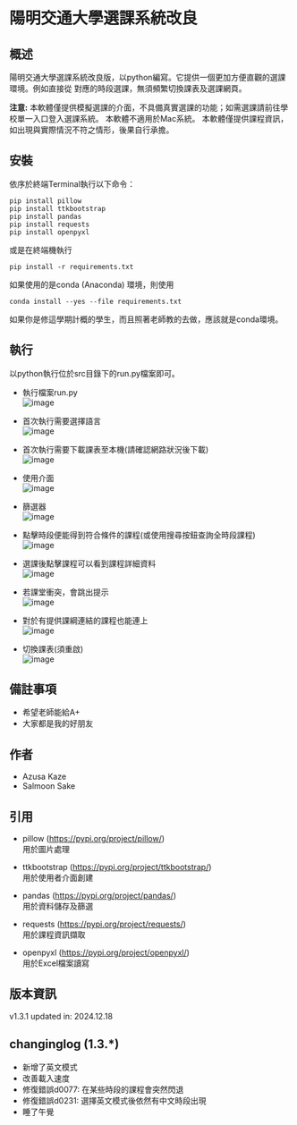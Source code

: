 
# 陽明交通大學選課系統改良

## 概述
陽明交通大學選課系統改良版，以python編寫。它提供一個更加方便直觀的選課環境。例如直接從
對應的時段選課，無須頻繁切換課表及選課網頁。

**注意:**
本軟體僅提供模擬選課的介面，不具備真實選課的功能；如需選課請前往學校單一入口登入選課系統。
本軟體不適用於Mac系統。
本軟體僅提供課程資訊，如出現與實際情況不符之情形，後果自行承擔。

## 安裝
依序於終端Terminal執行以下命令：
```
pip install pillow
pip install ttkbootstrap
pip install pandas
pip install requests
pip install openpyxl
```
或是在終端機執行
```
pip install -r requirements.txt
```

如果使用的是conda (Anaconda) 環境，則使用
```
conda install --yes --file requirements.txt
```
如果你是修這學期計概的學生，而且照著老師教的去做，應該就是conda環境。

## 執行
以python執行位於src目錄下的run.py檔案即可。

- 執行檔案run.py  
![image](https://github.com/SalmoonSake2/Project---Course-Adding-Tool/blob/main/docs/show_case1.png)

- 首次執行需要選擇語言  
![image](https://github.com/SalmoonSake2/Project---Course-Adding-Tool/blob/main/docs/show_case2.png)

- 首次執行需要下載課表至本機(請確認網路狀況後下載)  
![image](https://github.com/SalmoonSake2/Project---Course-Adding-Tool/blob/main/docs/show_case3.png)

- 使用介面  
![image](https://github.com/SalmoonSake2/Project---Course-Adding-Tool/blob/main/docs/show_case4.png)

- 篩選器  
![image](https://github.com/SalmoonSake2/Project---Course-Adding-Tool/blob/main/docs/show_case5.png)

- 點擊時段便能得到符合條件的課程(或使用搜尋按鈕查詢全時段課程)  
![image](https://github.com/SalmoonSake2/Project---Course-Adding-Tool/blob/main/docs/show_case6.png)

- 選課後點擊課程可以看到課程詳細資料  
![image](https://github.com/SalmoonSake2/Project---Course-Adding-Tool/blob/main/docs/show_case7.png)

- 若課堂衝突，會跳出提示  
![image](https://github.com/SalmoonSake2/Project---Course-Adding-Tool/blob/main/docs/show_case8.png)

- 對於有提供課綱連結的課程也能連上  
![image](https://github.com/SalmoonSake2/Project---Course-Adding-Tool/blob/main/docs/show_case9.png)

- 切換課表(須重啟)  
![image](https://github.com/SalmoonSake2/Project---Course-Adding-Tool/blob/main/docs/show_case10.png)

## 備註事項
- 希望老師能給A+
- 大家都是我的好朋友

## 作者
- Azusa Kaze
- Salmoon Sake

## 引用
- pillow (https://pypi.org/project/pillow/)  
  用於圖片處理
  
- ttkbootstrap (https://pypi.org/project/ttkbootstrap/)  
  用於使用者介面創建
  
- pandas (https://pypi.org/project/pandas/)  
  用於資料儲存及篩選
  
- requests (https://pypi.org/project/requests/)  
  用於課程資訊擷取
  
- openpyxl (https://pypi.org/project/openpyxl/)  
  用於Excel檔案讀寫

## 版本資訊
v1.3.1 updated in: 2024.12.18

## changinglog (1.3.*)
- 新增了英文模式
- 改善載入速度
- 修復錯誤d0077: 在某些時段的課程會突然閃退
- 修復錯誤d0231: 選擇英文模式後依然有中文時段出現
- 睡了午覺
